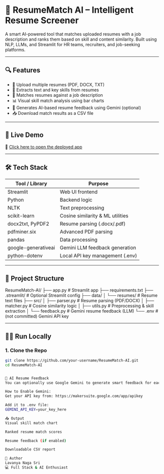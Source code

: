 # 🧠 ResumeMatch AI – Intelligent Resume Screener

A smart AI-powered tool that matches uploaded resumes with a job description and ranks them based on skill and content similarity. Built using NLP, LLMs, and Streamlit for HR teams, recruiters, and job-seeking platforms.

---

## 🔍 Features

- 📄 Upload multiple resumes (PDF, DOCX, TXT)
- 🧠 Extracts text and key skills from resumes
- 🎯 Matches resumes against a job description
- 📊 Visual skill match analysis using bar charts
- 🤖 Generates AI-based resume feedback using Gemini (optional)
- 📥 Download match results as a CSV file

---

## 🚀 Live Demo

🔗 [Click here to open the deployed app](https://your-username-resume-screening-system.streamlit.app)

---

## 🛠️ Tech Stack

| Tool / Library         | Purpose                             |
|------------------------|-------------------------------------|
| Streamlit              | Web UI frontend                     |
| Python                 | Backend logic                       |
| NLTK                   | Text preprocessing                  |
| scikit-learn           | Cosine similarity & ML utilities    |
| docx2txt, PyPDF2       | Resume parsing (.docx/.pdf)         |
| pdfminer.six           | Advanced PDF parsing                |
| pandas                 | Data processing                     |
| google-generativeai    | Gemini LLM feedback generation      |
| python-dotenv          | Local API key management (.env)     |

---

## 📁 Project Structure

ResumeMatch-AI/
├── app.py # Streamlit app
├── requirements.txt
├── .streamlit/ # Optional Streamlit config
├── data/
│ └── resumes/ # Resume text files
├── src/
│ ├── parser.py # Resume parsing (PDF/DOCX)
│ ├── matcher.py # Cosine similarity logic
│ ├── utils.py # Preprocessing & skill extraction
│ └── feedback.py # Gemini resume feedback (LLM)
└── .env # (not committed) Gemini API key


---

## 🧑‍💻 Run Locally

### 1. Clone the Repo

```bash
git clone https://github.com/your-username/ResumeMatch-AI.git
cd ResumeMatch-AI


🤖 AI Resume Feedback
You can optionally use Google Gemini to generate smart feedback for each resume.

How to Enable Gemini:
Get your API key from: https://makersuite.google.com/app/apikey

Add it to .env file:
GEMINI_API_KEY=your_key_here

📥 Output
Visual skill match chart

Ranked resume match scores

Resume feedback (if enabled)

Downloadable CSV report

👤 Author
Lavanya Naga Sri
💻 Full Stack & AI Enthusiast
